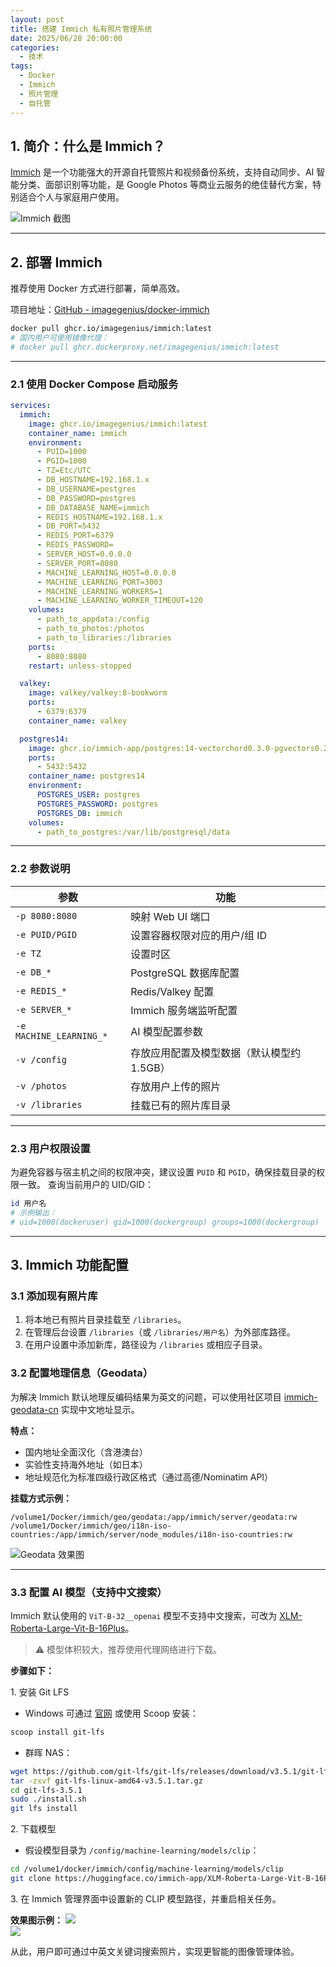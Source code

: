 ```yaml
---
layout: post
title: 搭建 Immich 私有照片管理系统
date: 2025/06/28 20:00:00
categories:
  - 技术
tags:
  - Docker
  - Immich
  - 照片管理
  - 自托管
---
```


## 1. 简介：什么是 Immich？

[Immich](https://github.com/immich-app/immich) 是一个功能强大的开源自托管照片和视频备份系统，支持自动同步、AI 智能分类、面部识别等功能，是 Google Photos 等商业云服务的绝佳替代方案，特别适合个人与家庭用户使用。

![Immich 截图](https://pics.naaln.com/2025-06-27-b8d697bbfa7a46a7853d5cea0eba6308.png-basicBlog)

---

## 2. 部署 Immich

推荐使用 Docker 方式进行部署，简单高效。

项目地址：[GitHub - imagegenius/docker-immich](https://github.com/imagegenius/docker-immich/)

```bash
docker pull ghcr.io/imagegenius/immich:latest
# 国内用户可使用镜像代理：
# docker pull ghcr.dockerproxy.net/imagegenius/immich:latest
```

---

### 2.1 使用 Docker Compose 启动服务

```yaml
services:
  immich:
    image: ghcr.io/imagegenius/immich:latest
    container_name: immich
    environment:
      - PUID=1000
      - PGID=1000
      - TZ=Etc/UTC
      - DB_HOSTNAME=192.168.1.x
      - DB_USERNAME=postgres
      - DB_PASSWORD=postgres
      - DB_DATABASE_NAME=immich
      - REDIS_HOSTNAME=192.168.1.x
      - DB_PORT=5432
      - REDIS_PORT=6379
      - REDIS_PASSWORD=
      - SERVER_HOST=0.0.0.0
      - SERVER_PORT=8080
      - MACHINE_LEARNING_HOST=0.0.0.0
      - MACHINE_LEARNING_PORT=3003
      - MACHINE_LEARNING_WORKERS=1
      - MACHINE_LEARNING_WORKER_TIMEOUT=120
    volumes:
      - path_to_appdata:/config
      - path_to_photos:/photos
      - path_to_libraries:/libraries
    ports:
      - 8080:8080
    restart: unless-stopped

  valkey:
    image: valkey/valkey:8-bookworm
    ports:
      - 6379:6379
    container_name: valkey

  postgres14:
    image: ghcr.io/immich-app/postgres:14-vectorchord0.3.0-pgvectors0.2.0
    ports:
      - 5432:5432
    container_name: postgres14
    environment:
      POSTGRES_USER: postgres
      POSTGRES_PASSWORD: postgres
      POSTGRES_DB: immich
    volumes:
      - path_to_postgres:/var/lib/postgresql/data
```

---

### 2.2 参数说明

|参数|功能|
|---|---|
|`-p 8080:8080`|映射 Web UI 端口|
|`-e PUID/PGID`|设置容器权限对应的用户/组 ID|
|`-e TZ`|设置时区|
|`-e DB_*`|PostgreSQL 数据库配置|
|`-e REDIS_*`|Redis/Valkey 配置|
|`-e SERVER_*`|Immich 服务端监听配置|
|`-e MACHINE_LEARNING_*`|AI 模型配置参数|
|`-v /config`|存放应用配置及模型数据（默认模型约 1.5GB）|
|`-v /photos`|存放用户上传的照片|
|`-v /libraries`|挂载已有的照片库目录|

---

### 2.3 用户权限设置

为避免容器与宿主机之间的权限冲突，建议设置 `PUID` 和 `PGID`，确保挂载目录的权限一致。
查询当前用户的 UID/GID：

```bash
id 用户名
# 示例输出：
# uid=1000(dockeruser) gid=1000(dockergroup) groups=1000(dockergroup)
```

---

## 3. Immich 功能配置

### 3.1 添加现有照片库

1. 将本地已有照片目录挂载至 `/libraries`。
2. 在管理后台设置 `/libraries`（或 `/libraries/用户名`）为外部库路径。
3. 在用户设置中添加新库，路径设为 `/libraries` 或相应子目录。

### 3.2 配置地理信息（Geodata）

为解决 Immich 默认地理反编码结果为英文的问题，可以使用社区项目 [immich-geodata-cn](https://github.com/ZingLix/immich-geodata-cn) 实现中文地址显示。

**特点：**
- 国内地址全面汉化（含港澳台）
- 实验性支持海外地址（如日本）
- 地址规范化为标准四级行政区格式（通过高德/Nominatim API）

**挂载方式示例：**

```
/volume1/Docker/immich/geo/geodata:/app/immich/server/geodata:rw  
/volume1/Docker/immich/geo/i18n-iso-countries:/app/immich/server/node_modules/i18n-iso-countries:rw  
```

![Geodata 效果图](https://pics.naaln.com/2025-06-28-2de4d95963874fc2a9f9bc28378d22fe.png-basicBlog)

---

### 3.3 配置 AI 模型（支持中文搜索）

Immich 默认使用的 `ViT-B-32__openai` 模型不支持中文搜索，可改为 [XLM-Roberta-Large-Vit-B-16Plus](https://huggingface.co/immich-app/XLM-Roberta-Large-Vit-B-16Plus)。

> ⚠️ 模型体积较大，推荐使用代理网络进行下载。

**步骤如下：**

1\. 安装 Git LFS
- Windows 可通过 [官网](https://git-lfs.com/) 或使用 Scoop 安装：

```bash
scoop install git-lfs
```

- 群晖 NAS：

```bash
wget https://github.com/git-lfs/git-lfs/releases/download/v3.5.1/git-lfs-linux-amd64-v3.5.1.tar.gz
tar -zxvf git-lfs-linux-amd64-v3.5.1.tar.gz
cd git-lfs-3.5.1
sudo ./install.sh
git lfs install
```

2\. 下载模型  
- 假设模型目录为 `/config/machine-learning/models/clip`：

```bash
cd /volume1/docker/immich/config/machine-learning/models/clip
git clone https://huggingface.co/immich-app/XLM-Roberta-Large-Vit-B-16Plus
```

3\. 在 Immich 管理界面中设置新的 CLIP 模型路径，并重启相关任务。

**效果图示例：**
[![](https://pics.naaln.com/2025-06-28-91b92c25b20440d6b84b1e9a32252fac.webp-basicBlog)](https://static.himiku.com/2025/06/11/6848eb2b5c228.webp#vwid=2104&vhei=1587)  
[![](https://pics.naaln.com/2025-06-28-f25f21e54938434cb7def0693292645d.webp-basicBlog)](https://static.himiku.com/2025/06/11/6848eb301a687.webp#vwid=2078&vhei=1275)

从此，用户即可通过中英文关键词搜索照片，实现更智能的图像管理体验。
